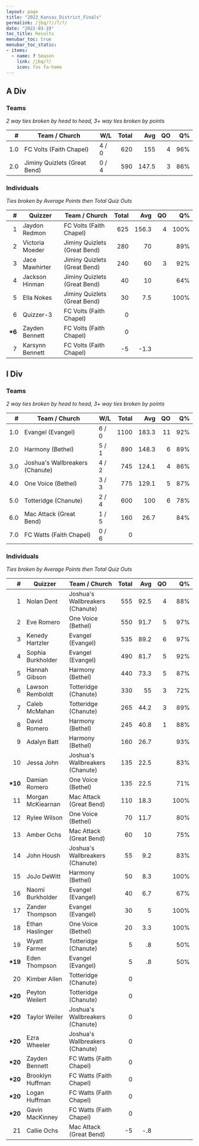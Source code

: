 ```yaml
---
layout: page
title: "2022_Kansas_District_Finals"
permalink: /jbq/?//?/?/
date: "2022-03-19"
toc_title: Results
menubar_toc: true
menubar_toc_static:
- items:
  - name: ? Season
    link: /jbq/?/
    icon: fas fa-home
---
```


## A Div

### Teams

*2 way ties broken by head to head, 3+ way ties broken by points*

| #   | Team / Church                | W/L   | Total | Avg   | QO | Q%  |
|----:|------------------------------|-------|------:|------:|---:|----:|
| 1.0 | FC Volts (Faith Chapel)      | 4 / 0 | 620   | 155   | 4  | 96% |
| 2.0 | Jiminy Quizlets (Great Bend) | 0 / 4 | 590   | 147.5 | 3  | 86% |

### Individuals

*Ties broken by Average Points then Total Quiz Outs*

| #       | Quizzer         | Team / Church                | Total | Avg   | QO | Q%   |
|--------:|-----------------|------------------------------|------:|------:|---:|-----:|
| 1       | Jaydon Redmon   | FC Volts (Faith Chapel)      | 625   | 156.3 | 4  | 100% |
| 2       | Victoria Moeder | Jiminy Quizlets (Great Bend) | 280   | 70    |    | 89%  |
| 3       | Jace Mawhirter  | Jiminy Quizlets (Great Bend) | 240   | 60    | 3  | 92%  |
| 4       | Jackson Hinman  | Jiminy Quizlets (Great Bend) | 40    | 10    |    | 64%  |
| 5       | Ella Nokes      | Jiminy Quizlets (Great Bend) | 30    | 7.5   |    | 100% |
| 6       | Quizzer-3       | FC Volts (Faith Chapel)      | 0     |       |    |      |
| **\*6** | Zayden Bennett  | FC Volts (Faith Chapel)      | 0     |       |    |      |
| 7       | Karsynn Bennett | FC Volts (Faith Chapel)      | -5    | -1.3  |    |      |


## I Div

### Teams

*2 way ties broken by head to head, 3+ way ties broken by points*

| #   | Team / Church                   | W/L   | Total | Avg   | QO | Q%  |
|----:|---------------------------------|-------|------:|------:|---:|----:|
| 1.0 | Evangel (Evangel)               | 6 / 0 | 1100  | 183.3 | 11 | 92% |
| 2.0 | Harmony (Bethel)                | 5 / 1 | 890   | 148.3 | 6  | 89% |
| 3.0 | Joshua's Wallbreakers (Chanute) | 4 / 2 | 745   | 124.1 | 4  | 86% |
| 4.0 | One Voice (Bethel)              | 3 / 3 | 775   | 129.1 | 5  | 87% |
| 5.0 | Totteridge (Chanute)            | 2 / 4 | 600   | 100   | 6  | 78% |
| 6.0 | Mac Attack (Great Bend)         | 1 / 5 | 160   | 26.7  |    | 84% |
| 7.0 | FC Watts (Faith Chapel)         | 0 / 6 | 0     |       |    |     |

### Individuals

*Ties broken by Average Points then Total Quiz Outs*

| #        | Quizzer           | Team / Church                   | Total | Avg  | QO | Q%   |
|---------:|-------------------|---------------------------------|------:|-----:|---:|-----:|
| 1        | Nolan Dent        | Joshua's Wallbreakers (Chanute) | 555   | 92.5 | 4  | 88%  |
| 2        | Eve Romero        | One Voice (Bethel)              | 550   | 91.7 | 5  | 97%  |
| 3        | Kenedy Hartzler   | Evangel (Evangel)               | 535   | 89.2 | 6  | 97%  |
| 4        | Sophia Burkholder | Evangel (Evangel)               | 490   | 81.7 | 5  | 92%  |
| 5        | Hannah Gibson     | Harmony (Bethel)                | 440   | 73.3 | 5  | 87%  |
| 6        | Lawson Remboldt   | Totteridge (Chanute)            | 330   | 55   | 3  | 72%  |
| 7        | Caleb McMahan     | Totteridge (Chanute)            | 265   | 44.2 | 3  | 89%  |
| 8        | David Romero      | Harmony (Bethel)                | 245   | 40.8 | 1  | 88%  |
| 9        | Adalyn Batt       | Harmony (Bethel)                | 160   | 26.7 |    | 93%  |
| 10       | Jessa John        | Joshua's Wallbreakers (Chanute) | 135   | 22.5 |    | 83%  |
| **\*10** | Damian Romero     | One Voice (Bethel)              | 135   | 22.5 |    | 71%  |
| 11       | Morgan McKiearnan | Mac Attack (Great Bend)         | 110   | 18.3 |    | 100% |
| 12       | Rylee Wilson      | One Voice (Bethel)              | 70    | 11.7 |    | 80%  |
| 13       | Amber Ochs        | Mac Attack (Great Bend)         | 60    | 10   |    | 75%  |
| 14       | John Housh        | Joshua's Wallbreakers (Chanute) | 55    | 9.2  |    | 83%  |
| 15       | JoJo DeWitt       | Harmony (Bethel)                | 50    | 8.3  |    | 100% |
| 16       | Naomi Burkholder  | Evangel (Evangel)               | 40    | 6.7  |    | 67%  |
| 17       | Zander Thompson   | Evangel (Evangel)               | 30    | 5    |    | 100% |
| 18       | Ethan Haslinger   | One Voice (Bethel)              | 20    | 3.3  |    | 100% |
| 19       | Wyatt Farmer      | Totteridge (Chanute)            | 5     | .8   |    | 50%  |
| **\*19** | Eden Thompson     | Evangel (Evangel)               | 5     | .8   |    | 50%  |
| 20       | Kimber Allen      | Totteridge (Chanute)            | 0     |      |    |      |
| **\*20** | Peyton Weilert    | Totteridge (Chanute)            | 0     |      |    |      |
| **\*20** | Taylor Weiler     | Joshua's Wallbreakers (Chanute) | 0     |      |    |      |
| **\*20** | Ezra Wheeler      | Joshua's Wallbreakers (Chanute) | 0     |      |    |      |
| **\*20** | Zayden Bennett    | FC Watts (Faith Chapel)         | 0     |      |    |      |
| **\*20** | Brooklyn Huffman  | FC Watts (Faith Chapel)         | 0     |      |    |      |
| **\*20** | Logan Huffman     | FC Watts (Faith Chapel)         | 0     |      |    |      |
| **\*20** | Gavin MacKinney   | FC Watts (Faith Chapel)         | 0     |      |    |      |
| 21       | Callie Ochs       | Mac Attack (Great Bend)         | -5    | -.8  |    |      |

